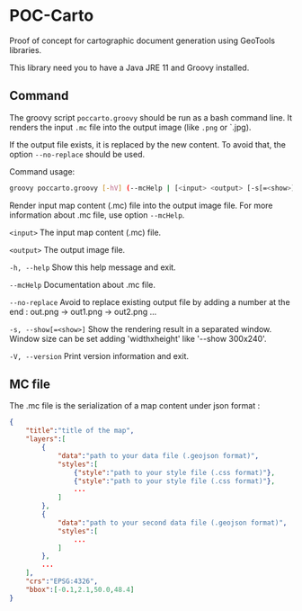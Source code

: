 # POC-Carto
Proof of concept for cartographic document generation using GeoTools libraries.

This library need you to have a Java JRE 11 and Groovy installed.

## Command

The groovy script `poccarto.groovy` should be run as a bash command line.
It renders the input `.mc` file into the output image (like `.png` or `.jpg).

If the output file exists, it is replaced by the new content. To avoid that, the option `--no-replace` should be used.

Command usage: 
```bash 
groovy poccarto.groovy [-hV] (--mcHelp | [<input> <output> [-s[=<show>]] [--no-replace]])

```

Render input map content (.mc) file into the output image file.
For more information about .mc file, use option `--mcHelp`.

`<input>`     The input map content (.mc) file.

`<output>`    The output image file.

`-h, --help`      Show this help message and exit.

`--mcHelp`    Documentation about .mc file.

`--no-replace`      Avoid to replace existing output file by adding a number at the end : out.png -> out1.png -> out2.png ...


`-s, --show[=<show>]`   Show the rendering result in a separated window. Window size can be set adding 'widthxheight' like '--show 300x240'.


`-V, --version`   Print version information and exit.

## MC file

The .mc file is the serialization of a map content under json format :

```json
{
    "title":"title of the map",
    "layers":[
        {
            "data":"path to your data file (.geojson format)", 
            "styles":[
                {"style":"path to your style file (.css format)"}, 
                {"style":"path to your style file (.css format)"},
                ...
            ]
        },
        {
            "data":"path to your second data file (.geojson format)", 
            "styles":[
                ...
            ]
        },
        ...
    ],
    "crs":"EPSG:4326",
    "bbox":[-0.1,2.1,50.0,48.4]
}
```